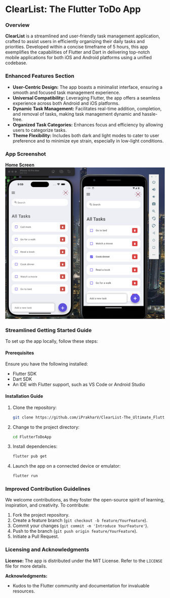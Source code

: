 # ClearList: The Flutter ToDo App

###  Overview

**ClearList** is a streamlined and user-friendly task management application, crafted to assist users in efficiently organizing their daily tasks and priorities. Developed within a concise timeframe of 5 hours, this app exemplifies the capabilities of Flutter and Dart in delivering top-notch mobile applications for both iOS and Android platforms using a unified codebase.

### Enhanced Features Section

- **User-Centric Design:** The app boasts a minimalist interface, ensuring a smooth and focused task management experience.
- **Universal Compatibility:** Leveraging Flutter, the app offers a seamless experience across both Android and iOS platforms.
- **Dynamic Task Management:** Facilitates real-time addition, completion, and removal of tasks, making task management dynamic and hassle-free.
- **Organized Task Categories:** Enhances focus and efficiency by allowing users to categorize tasks.
- **Theme Flexibility:** Includes both dark and light modes to cater to user preference and to minimize eye strain, especially in low-light conditions.


### App Screenshot






**Home Screen**
![Home Screen](screenshots/Android.jpg)


### Streamlined Getting Started Guide

To set up the app locally, follow these steps:

#### Prerequisites

Ensure you have the following installed:
- Flutter SDK
- Dart SDK
- An IDE with Flutter support, such as VS Code or Android Studio

#### Installation Guide

1. Clone the repository:
   ```sh
   git clone https://github.com/iPrakharV/ClearList-The_Ultimate_Flutter_ToDo_App
   ```
2. Change to the project directory:
   ```sh
   cd FlutterToDoApp
   ```
3. Install dependencies:
   ```sh
   flutter pub get
   ```
4. Launch the app on a connected device or emulator:
   ```sh
   flutter run
   ```

### Improved Contribution Guidelines

We welcome contributions, as they foster the open-source spirit of learning, inspiration, and creativity. To contribute:

1. Fork the project repository.
2. Create a feature branch (`git checkout -b feature/YourFeature`).
3. Commit your changes (`git commit -m 'Introduce YourFeature'`).
4. Push to the branch (`git push origin feature/YourFeature`).
5. Initiate a Pull Request.

### Licensing and Acknowledgments

**License:** The app is distributed under the MIT License. Refer to the `LICENSE` file for more details.

**Acknowledgments:**
- Kudos to the Flutter community and documentation for invaluable resources.



